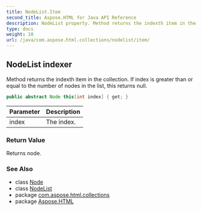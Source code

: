 ```yaml
---
title: NodeList.Item
second_title: Aspose.HTML for Java API Reference
description: NodeList property. Method returns the indexth item in the collection. If index is greater than or equal to the number of nodes in the list this returns null
type: docs
weight: 10
url: /java/com.aspose.html.collections/nodelist/item/
---
```

## NodeList indexer

Method returns the indexth item in the collection. If index is greater than or equal to the number of nodes in the list, this returns null.

```java
public abstract Node this[int index] { get; }
```

| Parameter | Description |
| --- | --- |
| index | The index. |

### Return Value

Returns node.

### See Also

* class [Node](../../../com.aspose.html.dom/node/)
* class [NodeList](../)
* package [com.aspose.html.collections](../../../com.aspose.html.collections/)
* package [Aspose.HTML](../../../)
